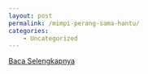 ```yaml
---
layout: post
permalink: /mimpi-perang-sama-hantu/
categories:
    - Uncategorized
---
```


[Baca Selengkapnya](/01)